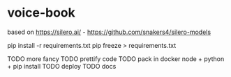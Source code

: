 # voice-book

based on https://silero.ai/ - https://github.com/snakers4/silero-models


pip install -r requirements.txt
pip freeze > requirements.txt



TODO more fancy
TODO prettify code
TODO pack in docker node + python + pip install
TODO deploy
TODO docs
